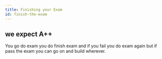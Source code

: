 ```yaml
---
title: Finishing your Exam
id: finish-the-exam
---
```


## we expect A++
You go do exam you do finish exam and if you fail you do exam again but if pass the exam you can go on and build wherever.